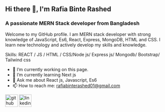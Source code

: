 ## Hi there 👋, I'm Rafia Binte Rashed
###  A passionate MERN Stack developer from Bangladesh
Welcome to my GitHub profile. I am MERN stack developer with strong knowledge of JavaScript, Es6, React, Express, MongoDB, HTML and CSS. I learn new technology and actively develop my skills and knowledge.

Skills:  REACT / JS / HTML / CSS/Node js/ Express js/ Mongodb/ Bootstrap/ Tailwind css

- 🔭 I’m currently working on this page. 
- 🌱 I’m currently learning Next js 
- 💬 Ask me about React js, Javascript, Es6 
- 📫 How to reach me: rafiabinterashed01@gmail.com 


[<img src='https://cdn.jsdelivr.net/npm/simple-icons@3.0.1/icons/github.svg' alt='github' height='40'>](https://github.com/https://github.com/rafia02)  [<img src='https://cdn.jsdelivr.net/npm/simple-icons@3.0.1/icons/linkedin.svg' alt='linkedin' height='40'>](https://www.linkedin.com/in/https://www.linkedin.com/in/rafia-binte-rashed//)  


